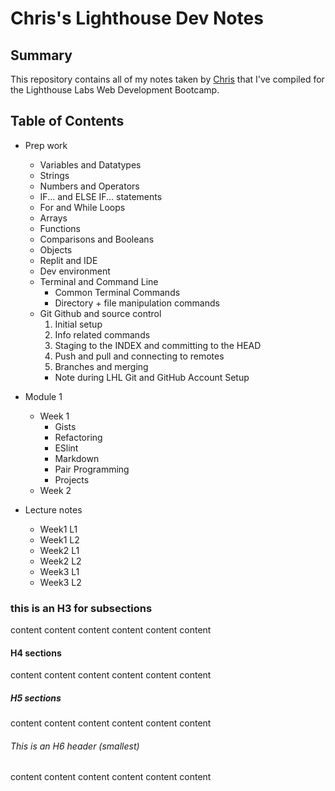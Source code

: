 # Chris's Lighthouse Dev Notes
## Summary 
This repository contains all of my notes taken by [Chris](https://github.com/ChrisPytel) that I've compiled for the Lighthouse Labs Web Development Bootcamp.
## Table of Contents
* Prep work
  *  Variables and Datatypes
  *  Strings
  *  Numbers and Operators
  *  IF... and ELSE IF... statements
  *  For and While Loops  
  * Arrays
  * Functions
  * Comparisons and Booleans
  * Objects
  * Replit and IDE 
  * Dev environment
  * Terminal and Command Line
    * Common Terminal Commands
    * Directory + file manipulation commands
  * Git Github and source control
    1. Initial setup
    2. Info related commands
    3. Staging to the INDEX and committing to the HEAD
    4. Push and pull and connecting to remotes
    5. Branches and merging
    * Note during LHL Git and GitHub Account Setup

* Module 1
  * Week 1
    * Gists
    * Refactoring
    * ESlint
    * Markdown
    * Pair Programming
    * Projects
  * Week 2
* Lecture notes
  * Week1 L1
  * Week1 L2
  * Week2 L1
  * Week2 L2
  * Week3 L1
  * Week3 L2


### this is an H3 for subsections
content content content content content content 
#### H4 sections
content content content content content content 
##### H5 sections
content content content content content content 
###### This is an H6 header (smallest)
content content content content content content 